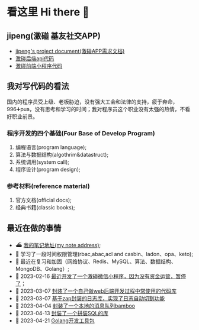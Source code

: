 # 看这里 Hi there 👋

## jipeng(激碰 基友社交APP)

- [jipeng's project document(激碰APP需求文档)](https://github.com/cmfunc/jipeng/blob/main/README.md)
- [激碰后端api代码](https://github.com/cmfunc/jipeng)
- [激碰前端小程序代码](https://github.com/cmfunc/jipengFrontEnd)

## 我对写代码的看法

国内的程序员受上级、老板胁迫，没有强大工会和法律的支持，疲于奔命，996➕pua，没有思考和学习的时间；我对程序员这个职业没有太强的热情，不看好职业前景。

### 程序开发的四个基础(Four Base of Develop Program)

1. 编程语言(program language);
2. 算法与数据结构(algothrim&datastruct);
3. 系统调用(system call);
4. 程序设计(program design);

### 参考材料(reference material)

1. 官方文档(official docs);
2. 经典书籍(classic books);

## 最近在做的事情

- ⛴ [我的笔记地址(my note address)](https://github.com/azi-v/azi-v);
- 📌 学习了一段时间权限管理(rbac,abac,acl and casbin、ladon、opa、keto);
- 🚚 最近在复习和加固（网络协议、Redis、MySQL、算法、数据结构、MongoDB、Golang）;
- 📱 2023-02-16 [最近开发了一个激碰微信小程序，因为没有资金运营，暂停了](https://github.com/cmfunc/cmfunc/blob/master/jipeng/project.md)；
- 👖 2023-03-07 [封装了一个自己做web后端开发过程中常使用的代码库](https://github.com/cmfunc/go-toolbox)
- 📃 2023-03-07 [基于zap封装的日志库，实现了日志自动切割功能](https://github.com/cmfunc/zapper)
- 🦌 2023-04-04 [封装了一个本地的消息队列bamboo](https://github.com/cmfunc/go-toolbox/tree/main/bamboo)
- 🚄 2023-04-13 [封装了一个拼装SQL的库](https://github.com/cmfunc/go-toolbox/tree/main/cement)
- 💼 2023-04-21 [Golang开发工具包](https://github.com/cmfunc/go-toolbox)
